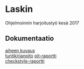﻿# Laskin
Ohjelmoinnin harjoitustyö kesä 2017  

## Dokumentaatio  
[aiheen kuvaus](dokumentaatio/aiheenKuvausJaRakenne.md)  
[tuntikirjanpito](dokumentaatio/tuntikirjanpito.md)
[pit-raportti](https://htmlpreview.github.io/?https://github.com/Eetusav/Laskin/tree/master/dokumentaatio/pit/201705311121/index.html)  
[checkstyle-raportti](https://htmlpreview.github.io/?https://github.com/Eetusav/Laskin/tree/master/dokumentaatio/checkstyle/checkstyle.html)  

